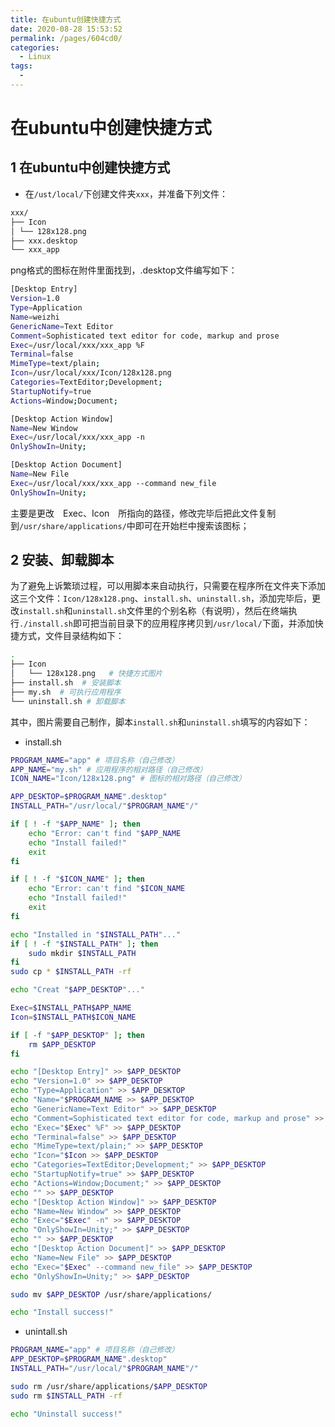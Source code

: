 ```yaml
---
title: 在ubuntu创建快捷方式
date: 2020-08-28 15:53:52
permalink: /pages/604cd0/
categories: 
  - Linux
tags: 
  - 
---
```

# 在ubuntu中创建快捷方式

## 1 在ubuntu中创建快捷方式
- 在`/ust/local/`下创建文件夹`xxx`，并准备下列文件：
```bash
xxx/
├── Icon
│ └── 128x128.png
├── xxx.desktop
└── xxx_app
```
png格式的图标在附件里面找到，.desktop文件编写如下：
```bash
[Desktop Entry]
Version=1.0
Type=Application
Name=weizhi
GenericName=Text Editor
Comment=Sophisticated text editor for code, markup and prose
Exec=/usr/local/xxx/xxx_app %F
Terminal=false
MimeType=text/plain;
Icon=/usr/local/xxx/Icon/128x128.png
Categories=TextEditor;Development;
StartupNotify=true
Actions=Window;Document;

[Desktop Action Window]
Name=New Window
Exec=/usr/local/xxx/xxx_app -n
OnlyShowIn=Unity;

[Desktop Action Document]
Name=New File
Exec=/usr/local/xxx/xxx_app --command new_file
OnlyShowIn=Unity;
```
主要是更改　Exec、Icon　所指向的路径，修改完毕后把此文件复制到`/usr/share/applications/`中即可在开始栏中搜索该图标；

## 2 安装、卸载脚本
为了避免上诉繁琐过程，可以用脚本来自动执行，只需要在程序所在文件夹下添加这三个文件：`Icon/128x128.png`、`install.sh`、`uninstall.sh`，添加完毕后，更改`install.sh`和`uninstall.sh`文件里的个别名称（有说明），然后在终端执行`./install.sh`即可把当前目录下的应用程序拷贝到`/usr/local/`下面，并添加快捷方式，文件目录结构如下：
```bash
.
├── Icon
│   └── 128x128.png   # 快捷方式图片
├── install.sh  # 安装脚本
├── my.sh  # 可执行应用程序
└── uninstall.sh # 卸载脚本
```
其中，图片需要自己制作，脚本`install.sh`和`uninstall.sh`填写的内容如下：

- install.sh
```bash
PROGRAM_NAME="app" # 项目名称（自己修改）
APP_NAME="my.sh" # 应用程序的相对路径（自己修改）
ICON_NAME="Icon/128x128.png" # 图标的相对路径（自己修改）

APP_DESKTOP=$PROGRAM_NAME".desktop"
INSTALL_PATH="/usr/local/"$PROGRAM_NAME"/"

if [ ! -f "$APP_NAME" ]; then
    echo "Error: can't find "$APP_NAME
    echo "Install failed!"
    exit
fi

if [ ! -f "$ICON_NAME" ]; then
    echo "Error: can't find "$ICON_NAME
    echo "Install failed!"
    exit
fi

echo "Installed in "$INSTALL_PATH"..."
if [ ! -f "$INSTALL_PATH" ]; then
    sudo mkdir $INSTALL_PATH
fi
sudo cp * $INSTALL_PATH -rf

echo "Creat "$APP_DESKTOP"..."

Exec=$INSTALL_PATH$APP_NAME
Icon=$INSTALL_PATH$ICON_NAME

if [ -f "$APP_DESKTOP" ]; then
    rm $APP_DESKTOP
fi

echo "[Desktop Entry]" >> $APP_DESKTOP
echo "Version=1.0" >> $APP_DESKTOP
echo "Type=Application" >> $APP_DESKTOP
echo "Name="$PROGRAM_NAME >> $APP_DESKTOP
echo "GenericName=Text Editor" >> $APP_DESKTOP
echo "Comment=Sophisticated text editor for code, markup and prose" >> $APP_DESKTOP
echo "Exec="$Exec" %F" >> $APP_DESKTOP
echo "Terminal=false" >> $APP_DESKTOP
echo "MimeType=text/plain;" >> $APP_DESKTOP
echo "Icon="$Icon >> $APP_DESKTOP
echo "Categories=TextEditor;Development;" >> $APP_DESKTOP
echo "StartupNotify=true" >> $APP_DESKTOP
echo "Actions=Window;Document;" >> $APP_DESKTOP
echo "" >> $APP_DESKTOP
echo "[Desktop Action Window]" >> $APP_DESKTOP
echo "Name=New Window" >> $APP_DESKTOP
echo "Exec="$Exec" -n" >> $APP_DESKTOP
echo "OnlyShowIn=Unity;" >> $APP_DESKTOP
echo "" >> $APP_DESKTOP
echo "[Desktop Action Document]" >> $APP_DESKTOP
echo "Name=New File" >> $APP_DESKTOP
echo "Exec="$Exec" --command new_file" >> $APP_DESKTOP
echo "OnlyShowIn=Unity;" >> $APP_DESKTOP

sudo mv $APP_DESKTOP /usr/share/applications/

echo "Install success!"
```
- unintall.sh
```bash
PROGRAM_NAME="app" # 项目名称（自己修改）
APP_DESKTOP=$PROGRAM_NAME".desktop"
INSTALL_PATH="/usr/local/"$PROGRAM_NAME"/"

sudo rm /usr/share/applications/$APP_DESKTOP
sudo rm $INSTALL_PATH -rf

echo "Uninstall success!"
```
